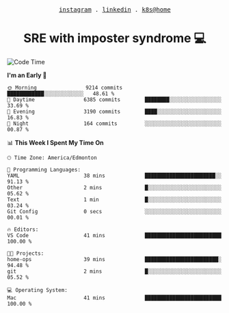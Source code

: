 <p align="center">
  <samp>
    <a href="https://www.instagram.com/lildrunkensmurf/">instagram</a> .
    <a href="https://www.linkedin.com/in/joryirving/">linkedin</a> .
    <a href="https://github.com/joryirving/k3s-home-cluster">k8s@home</a>
  </samp>
</p>

<h1 align="center">
  SRE with imposter syndrome 💻
</h1>

<!--START_SECTION:waka-->
![Code Time](http://img.shields.io/badge/Code%20Time-122%20hrs%2018%20mins-blue)

**I'm an Early 🐤** 

```text
🌞 Morning                9214 commits        ████████████░░░░░░░░░░░░░   48.61 % 
🌆 Daytime                6385 commits        ████████░░░░░░░░░░░░░░░░░   33.69 % 
🌃 Evening                3190 commits        ████░░░░░░░░░░░░░░░░░░░░░   16.83 % 
🌙 Night                  164 commits         ░░░░░░░░░░░░░░░░░░░░░░░░░   00.87 % 
```


📊 **This Week I Spent My Time On** 

```text
🕑︎ Time Zone: America/Edmonton

💬 Programming Languages: 
YAML                     38 mins             ███████████████████████░░   91.13 % 
Other                    2 mins              █░░░░░░░░░░░░░░░░░░░░░░░░   05.62 % 
Text                     1 min               █░░░░░░░░░░░░░░░░░░░░░░░░   03.24 % 
Git Config               0 secs              ░░░░░░░░░░░░░░░░░░░░░░░░░   00.01 % 

🔥 Editors: 
VS Code                  41 mins             █████████████████████████   100.00 % 

🐱‍💻 Projects: 
home-ops                 39 mins             ████████████████████████░   94.48 % 
git                      2 mins              █░░░░░░░░░░░░░░░░░░░░░░░░   05.52 % 

💻 Operating System: 
Mac                      41 mins             █████████████████████████   100.00 % 
```


<!--END_SECTION:waka-->